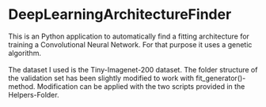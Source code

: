 # DeepLearningArchitectureFinder
This is an Python application to automatically find a fitting architecture for training a Convolutional Neural Network. For that purpose it uses a genetic algorithm.
<br>
<br>
The dataset I used is the Tiny-Imagenet-200 dataset. The folder structure of the validation set has been slightly modified to work with fit_generator()-method. Modification can be applied with the two scripts provided in the Helpers-Folder.


